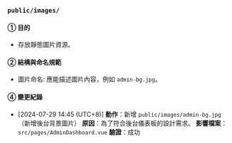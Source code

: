 ### `public/images/`

#### ① 目的
- 存放靜態圖片資源。

#### ② 結構與命名規範
- 圖片命名: 應能描述圖片內容，例如 `admin-bg.jpg`。

#### ④ 變更紀錄
- [2024-07-29 14:45 (UTC+8)]
  **動作**：新增 `public/images/admin-bg.jpg`（新增後台背景圖片）
  **原因**：為了符合後台儀表板的設計需求。
  **影響檔案**：`src/pages/AdminDashboard.vue`
  **驗證**：成功
